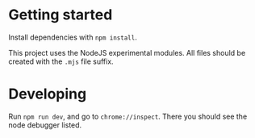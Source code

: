 # Getting started

Install dependencies with `npm install`.

This project uses the NodeJS experimental modules. All files should be created with the `.mjs` file suffix.

# Developing

Run `npm run dev`, and go to `chrome://inspect`. There you should see the node debugger listed.
